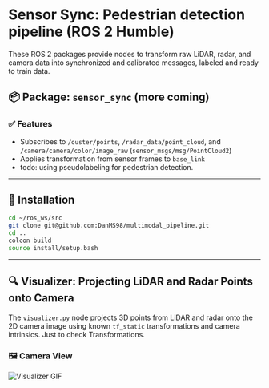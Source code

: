 # Sensor Sync: Pedestrian detection pipeline (ROS 2 Humble)

These ROS 2 packages provide nodes to transform raw LiDAR, radar, and camera data into synchronized and calibrated messages, labeled and ready to train data.

## 📦 Package: `sensor_sync` (more coming)

### ✅ Features

- Subscribes to `/ouster/points`, `/radar_data/point_cloud`, and `/camera/camera/color/image_raw` (`sensor_msgs/msg/PointCloud2`)
- Applies transformation from sensor frames to `base_link`
- todo: using pseudolabeling for pedestrian detection.

---

## 🔧 Installation

```bash
cd ~/ros_ws/src
git clone git@github.com:DanMS98/multimodal_pipeline.git
cd ..
colcon build
source install/setup.bash
```

---

## 🔍 Visualizer: Projecting LiDAR and Radar Points onto Camera

The `visualizer.py` node projects 3D points from LiDAR and radar onto the 2D camera image using known `tf_static` transformations and camera intrinsics.  Just to check Transformations.

### 🖼️ Camera View

![Visualizer GIF](media/visualizer_demo.gif)


